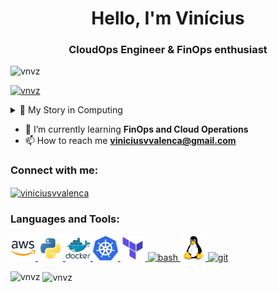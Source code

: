 <h1 align="center">Hello, I'm Vinícius</h1>
<h3 align="center">CloudOps Engineer & FinOps enthusiast</h3>

<p align="left"> <img src="https://komarev.com/ghpvc/?username=vnvz&label=Profile%20views&color=0e75b6&style=flat" alt="vnvz" /> </p>

<p align="left"> <a href="https://github.com/ryo-ma/github-profile-trophy"><img src="https://github-profile-trophy.vercel.app/?username=vnvz" alt="vnvz" /></a> </p>

<details>
  <summary>📜 My Story in Computing</summary>
  <p>
    Since I was young, I've always been fascinated by technology. My journey into computer science started in 2020 when I began to focus seriously on studying the field. I developed an interest in Cloud and AI technologies, but ultimately decided to focus on Cloud because I felt a stronger affinity for it. Looking ahead, I plan to continue expanding my knowledge in this area and potentially explore new challenges in the future.
  </p>
</details>

- 🌱 I’m currently learning **FinOps and Cloud Operations**
- 📫 How to reach me **viniciusvvalenca@gmail.com**

<h3 align="left">Connect with me:</h3>
<p align="left">
<a href="https://linkedin.com/in/viniciusvvalenca/" target="_blank"><img align="center" src="https://raw.githubusercontent.com/rahuldkjain/github-profile-readme-generator/master/src/images/icons/Social/linked-in-alt.svg" alt="viniciusvvalenca" height="30" width="40" /></a>
</p>

<h3 align="left">Languages and Tools:</h3>
<p align="left">
    <a href="https://aws.amazon.com" target="_blank" rel="noreferrer"> 
        <img src="https://raw.githubusercontent.com/devicons/devicon/master/icons/amazonwebservices/amazonwebservices-original-wordmark.svg" alt="aws" width="40" height="40"/> 
    </a>
    <a href="https://www.python.org" target="_blank" rel="noreferrer"> 
        <img src="https://raw.githubusercontent.com/devicons/devicon/master/icons/python/python-original.svg" alt="python" width="40" height="40"/> 
    </a>
    <a href="https://www.docker.com/" target="_blank" rel="noreferrer"> 
        <img src="https://raw.githubusercontent.com/devicons/devicon/master/icons/docker/docker-original-wordmark.svg" alt="docker" width="40" height="40"/> 
    </a>
    <a href="https://kubernetes.io/" target="_blank" rel="noreferrer"> 
        <img src="https://raw.githubusercontent.com/devicons/devicon/master/icons/kubernetes/kubernetes-plain.svg" alt="kubernetes" width="40" height="40"/> 
    </a>
    <a href="https://www.terraform.io/" target="_blank" rel="noreferrer"> 
        <img src="https://raw.githubusercontent.com/devicons/devicon/master/icons/terraform/terraform-original.svg" alt="terraform" width="40" height="40"/> 
    </a>
    <a href="https://www.gnu.org/software/bash/" target="_blank" rel="noreferrer"> 
        <img src="https://www.vectorlogo.zone/logos/gnu_bash/gnu_bash-icon.svg" alt="bash" width="40" height="40"/> 
    </a>
    <a href="https://www.linux.org/" target="_blank" rel="noreferrer"> 
        <img src="https://raw.githubusercontent.com/devicons/devicon/master/icons/linux/linux-original.svg" alt="linux" width="40" height="40"/> 
    </a>
    <a href="https://git-scm.com/" target="_blank" rel="noreferrer"> 
        <img src="https://www.vectorlogo.zone/logos/git-scm/git-scm-icon.svg" alt="git" width="40" height="40"/> 
    </a>
</p>

<p><img align="left" src="https://github-readme-stats.vercel.app/api/top-langs?username=vnvz&show_icons=true&locale=en&layout=compact" alt="vnvz" /></p>

<p>&nbsp;<img align="center" src="https://github-readme-stats.vercel.app/api?username=vnvz&show_icons=true&locale=en" alt="vnvz" /></p>
